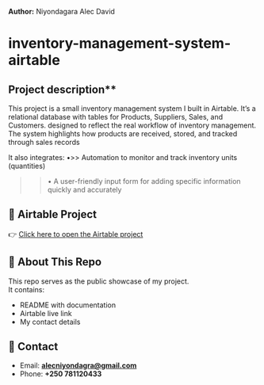 **Author:** Niyondagara Alec David
# inventory-management-system-airtable
## Project description**
This project is a small inventory management system I built in Airtable. It’s a relational database with tables for Products, Suppliers, Sales, and Customers. designed to reflect the real workflow of inventory management.
The system highlights how products are received, stored, and tracked through sales records

It also integrates: •>> Automation to monitor and track inventory units (quantities)
>>• A user-friendly input form for adding specific information quickly and accurately

## 🔗  Airtable Project
👉 [Click here to open the Airtable project](https://airtable.com/appOXeBpcIMfWBsGD/shrkY36CJcAi7uBZh) 
 
## 📄 About This Repo
This repo serves as the public showcase of my project.  
It contains:
- README with documentation  
- Airtable live link  
- My contact details  

## 👤 Contact
- Email: **alecniyondagra@gmail.com**  
- Phone: **+250 781120433**
